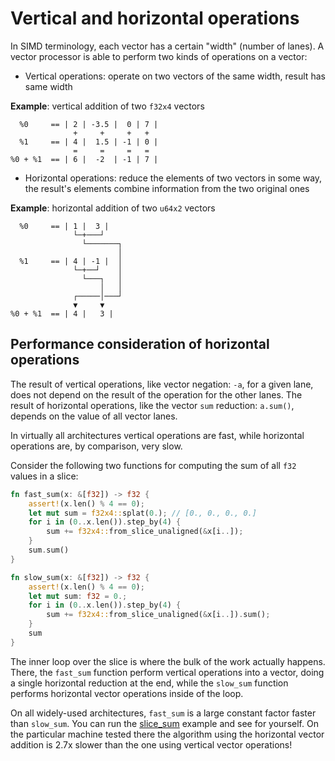 # Vertical and horizontal operations

In SIMD terminology, each vector has a certain "width" (number of lanes).
A vector processor is able to perform two kinds of operations on a vector:

- Vertical operations:
  operate on two vectors of the same width, result has same width

**Example**: vertical addition of two `f32x4` vectors

      %0     == | 2 | -3.5 |  0 | 7 |
                  +     +     +   +
      %1     == | 4 |  1.5 | -1 | 0 |
                  =     =     =   =
    %0 + %1  == | 6 |  -2  | -1 | 7 |

- Horizontal operations:
  reduce the elements of two vectors in some way,
  the result's elements combine information from the two original ones

**Example**: horizontal addition of two `u64x2` vectors

      %0     == | 1 |  3 |
                  └─+───┘
                    └───────┐
                            │
      %1     == | 4 | -1 |  │
                  └─+──┘    │
                    └───┐   │
                        │   │
                  ┌─────│───┘
                  ▼     ▼
    %0 + %1  == | 4 |   3 |

## Performance consideration of horizontal operations

The result of vertical operations, like vector negation: `-a`, for a given lane,
does not depend on the result of the operation for the other lanes. The result
of horizontal operations, like the vector `sum` reduction: `a.sum()`, depends on
the value of all vector lanes.

In virtually all architectures vertical operations are fast, while horizontal
operations are, by comparison, very slow.

Consider the following two functions for computing the sum of all `f32` values
in a slice:

```rust
fn fast_sum(x: &[f32]) -> f32 {
    assert!(x.len() % 4 == 0);
    let mut sum = f32x4::splat(0.); // [0., 0., 0., 0.]
    for i in (0..x.len()).step_by(4) {
        sum += f32x4::from_slice_unaligned(&x[i..]);
    }
    sum.sum()
}

fn slow_sum(x: &[f32]) -> f32 {
    assert!(x.len() % 4 == 0);
    let mut sum: f32 = 0.;
    for i in (0..x.len()).step_by(4) {
        sum += f32x4::from_slice_unaligned(&x[i..]).sum();
    }
    sum
}
```

The inner loop over the slice is where the bulk of the work actually happens.
There, the `fast_sum` function perform vertical operations into a vector, doing
a single horizontal reduction at the end, while the `slow_sum` function performs
horizontal vector operations inside of the loop.

On all widely-used architectures, `fast_sum` is a large constant factor faster
than `slow_sum`. You can run the [slice_sum]() example and see for yourself. On
the particular machine tested there the algorithm using the horizontal vector
addition is 2.7x slower than the one using vertical vector operations!
